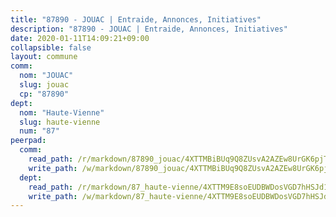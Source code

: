 ```yaml
---
title: "87890 - JOUAC | Entraide, Annonces, Initiatives"
description: "87890 - JOUAC | Entraide, Annonces, Initiatives"
date: 2020-01-11T14:09:21+09:00
collapsible: false
layout: commune
comm:
  nom: "JOUAC"
  slug: jouac
  cp: "87890"
dept:
  nom: "Haute-Vienne"
  slug: haute-vienne
  num: "87"
peerpad:
  comm:
    read_path: /r/markdown/87890_jouac/4XTTMBiBUq9Q8ZUsvA2AZEw8UrGK6pjTgrVJRwWeAKSDG6pKr
    write_path: /w/markdown/87890_jouac/4XTTMBiBUq9Q8ZUsvA2AZEw8UrGK6pjTgrVJRwWeAKSDG6pKr-K3TgURXwFobvPThw5p1ctqjtjK6wfYcN7Jy2TtGFBoVWhoQDyZG5BDP5NxEv5whfQcFFTTTKFuUi6YRErTYsjpQtUeKrA3Ftxduo1eMkyknH2Re4h68BeYR7LnYeD1D9TyCgvpAU
  dept:
    read_path: /r/markdown/87_haute-vienne/4XTTM9E8soEUDBWDosVGD7hHSJd1eNBisRtqRx3cPx1YWDY4q
    write_path: /w/markdown/87_haute-vienne/4XTTM9E8soEUDBWDosVGD7hHSJd1eNBisRtqRx3cPx1YWDY4q-K3TgTqHUTwo2rdXezkaX81Dxtz3Qe5Nb4ZhUYUHcXgCcumAHWy9Hf4rw9TUi3xe5Y5C9wdgojQhCqrh1Z3kvVqNLQjR5KwN1YKgW9MpwQ9Hzvj18fGN8Gc3oyVRJnvuJw7T2LD6q
---
```



